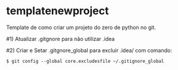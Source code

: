 # templatenewproject
Template de como criar um projeto do zero de python no git.

#1) Atualizar .gitgnore para não utilizar .idea

#2) Criar e Setar .gitgnore_global para excluir .idea/ com comando:
```buildoutcfg
$ git config --global core.excludesfile ~/.gitignore_global
```


